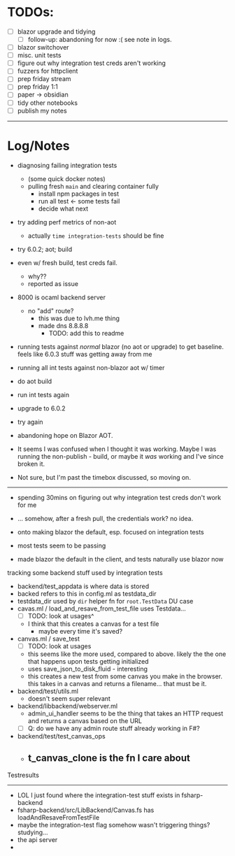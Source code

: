 # TODOs:
- [ ] blazor upgrade and tidying
	- [ ] follow-up: abandoning for now :( see note in logs.
- [ ] blazor switchover
- [ ] misc. unit tests
- [ ] figure out why integration test creds aren't working
- [ ] fuzzers for httpclient
- [ ] prep friday stream
- [ ] prep friday 1:1
- [ ] paper -> obsidian
- [ ] tidy other notebooks
- [ ] publish my notes

---
# Log/Notes
- diagnosing failing integration tests
	- (some quick docker notes)
	- pulling fresh `main` and clearing container fully
		- install npm packages in test
		- run all test <- some tests fail
		- decide what next
- try adding perf metrics of non-aot 
	- actually `time integration-tests` should be fine
- try 6.0.2; aot; build
- even w/ fresh build, test creds fail.
	- why??
	- reported as issue
- 8000 is ocaml backend server
	- no "add" route?
		- this was due to lvh.me thing
		- made dns 8.8.8.8
			- TODO: add this to readme


- running tests against _normal_ blazor (no  aot or upgrade) to get baseline. feels like 6.0.3 stuff was getting away from me
- running all int tests against non-blazor aot w/ timer
- do aot build
- run int tests again
- upgrade to 6.0.2
- try again


- abandoning hope on Blazor AOT.
- It seems I was confused when I thought it was working. Maybe I was running the non-publish - build, or maybe it _was_ working and I've since broken it.
- Not sure, but I'm past the timebox discussed, so moving on.

---

- spending 30mins on figuring out why integration test creds don't work for me
- ... somehow, after a fresh pull, the credentials work? no idea.

- onto making blazor the default, esp. focused on integration tests 
- most tests seem to be passing
- made blazor the default in the client, and tests naturally use blazor now

tracking some backend stuff used by integration tests
- backend/test_appdata is where data is stored
- backed refers to this in config.ml as testdata_dir
- testdata_dir used by `dir` helper fn for `root.TestData` DU case
- cavas.ml / load_and_resave_from_test_file uses Testdata...
	- [ ] TODO: look at usages^
	- I think that this creates a canvas for a test file
		- maybe every time it's saved?
- canvas.ml / save_test
	- [ ] TODO: look at usages
	- this seems like the more used, compared to above. likely the the one that happens upon tests getting initialized
	- uses save_json_to_disk_fluid - interesting
	- this creates a new test from some canvas you make in the browser. this takes in a canvas and returns a filename... that must be it.
- backend/test/utils.ml
	- doesn't seem super relevant
- backend/libbackend/webserver.ml
	- admin_ui_handler seems to be the thing that takes an HTTP request and returns a canvas based on the URL
	- [ ] Q: do we have any admin route stuff already working in F#? 
- backend/test/test_canvas_ops
	- t_canvas_clone is the fn I care about
		- 

Testresults

---

- LOL I just found where the integration-test stuff exists in fsharp-backend
- fsharp-backend/src/LibBackend/Canvas.fs has loadAndResaveFromTestFile
- maybe the integration-test flag somehow wasn't triggering things? studying...
- the api server 
- 